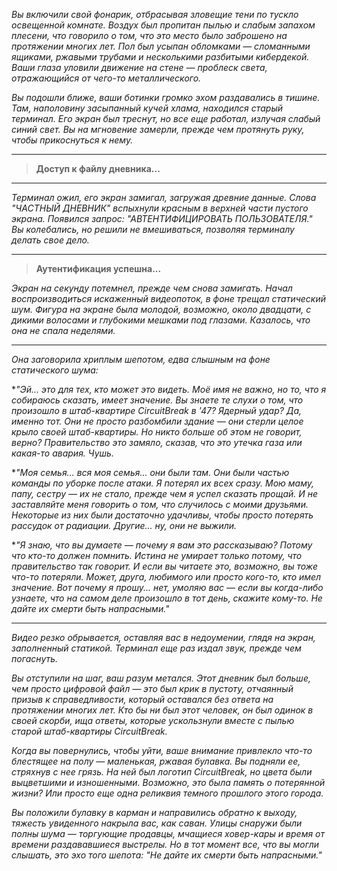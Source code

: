 _Вы включили свой фонарик, отбрасывая зловещие тени по тускло освещенной комнате. Воздух был пропитан пылью и слабым запахом плесени, что говорило о том, что это место было заброшено на протяжении многих лет. Пол был усыпан обломками — сломанными ящиками, ржавыми трубами и несколькими разбитыми кибердекой. Ваши глаза уловили движение на стене — проблеск света, отражающийся от чего-то металлического._

_Вы подошли ближе, ваши ботинки громко эхом раздавались в тишине. Там, наполовину засыпанный кучей хлама, находился старый терминал. Его экран был треснут, но все еще работал, излучая слабый синий свет. Вы на мгновение замерли, прежде чем протянуть руку, чтобы прикоснуться к нему._

---

> **Доступ к файлу дневника...**

---

_Терминал ожил, его экран замигал, загружая древние данные. Слова "ЧАСТНЫЙ ДНЕВНИК" вспыхнули красным в верхней части пустого экрана. Появился запрос: "АВТЕНТИФИЦИРОВАТЬ ПОЛЬЗОВАТЕЛЯ." Вы колебались, но решили не вмешиваться, позволяя терминалу делать свое дело._

---

> **Аутентификация успешна...**

_Экран на секунду потемнел, прежде чем снова замигать. Начал воспроизводиться искаженный видеопоток, в фоне трещал статический шум. Фигура на экране была молодой, возможно, около двадцати, с дикими волосами и глубокими мешками под глазами. Казалось, что она не спала неделями._

---

_Она заговорила хриплым шепотом, едва слышным на фоне статического шума:_

\*_"Эй... это для тех, кто может это видеть. Моё имя не важно, но то, что я собираюсь сказать, имеет значение. Вы знаете те слухи о том, что произошло в штаб-квартире CircuitBreak в '47? Ядерный удар? Да, именно тот. Они не просто разбомбили здание — они стерли целое крыло своей штаб-квартиры. Но никто больше об этом не говорит, верно? Правительство это замяло, сказав, что это утечка газа или какая-то авария. Чушь._

\*_"Моя семья... вся моя семья... они были там. Они были частью команды по уборке после атаки. Я потерял их всех сразу. Мою маму, папу, сестру — их не стало, прежде чем я успел сказать прощай. И не заставляйте меня говорить о том, что случилось с моими друзьями. Некоторые из них были достаточно удачливы, чтобы просто потерять рассудок от радиации. Другие... ну, они не выжили._

\*_"Я знаю, что вы думаете — почему я вам это рассказываю? Потому что кто-то должен помнить. Истина не умирает только потому, что правительство так говорит. И если вы читаете это, возможно, вы тоже что-то потеряли. Может, друга, любимого или просто кого-то, кто имел значение. Вот почему я прошу... нет, умоляю вас — если вы когда-либо узнаете, что на самом деле произошло в тот день, скажите кому-то. Не дайте их смерти быть напрасными."_

---

_Видео резко обрывается, оставляя вас в недоумении, глядя на экран, заполненный статикой. Терминал еще раз издал звук, прежде чем погаснуть._

_Вы отступили на шаг, ваш разум метался. Этот дневник был больше, чем просто цифровой файл — это был крик в пустоту, отчаянный призыв к справедливости, который оставался без ответа на протяжении многих лет. Кто бы ни был этот человек, он был одинок в своей скорби, ища ответы, которые ускользнули вместе с пылью старой штаб-квартиры CircuitBreak._

_Когда вы повернулись, чтобы уйти, ваше внимание привлекло что-то блестящее на полу — маленькая, ржавая булавка. Вы подняли ее, стряхнув с нее грязь. На ней был логотип CircuitBreak, но цвета были выцветшими и изношенными. Возможно, это была память о потерянной жизни? Или просто еще одна реликвия темного прошлого этого города._

_Вы положили булавку в карман и направились обратно к выходу, тяжесть увиденного накрыла вас, как саван. Улицы снаружи были полны шума — торгующие продавцы, мчащиеся ховер-кары и время от времени раздававшиеся выстрелы. Но в тот момент все, что вы могли слышать, это эхо того шепота: "Не дайте их смерти быть напрасными."_
